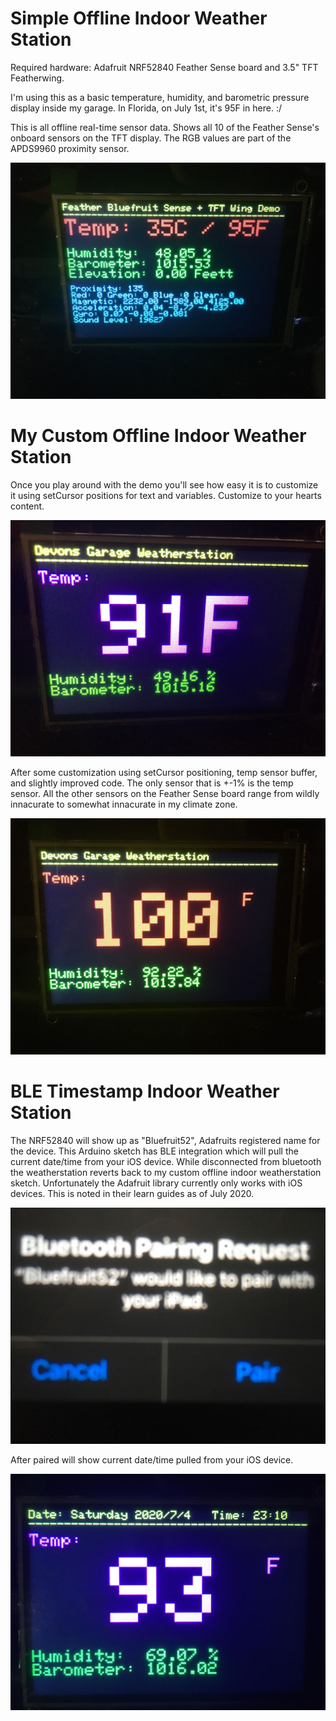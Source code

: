 # Simple Offline Indoor Weather Station
Required hardware: Adafruit NRF52840 Feather Sense board and 3.5" TFT Featherwing.  

I'm using this as a basic temperature, humidity, and barometric pressure display inside my garage. In Florida, on July 1st, it's 95F in here. :/

This is all offline real-time sensor data. Shows all 10 of the Feather Sense's onboard sensors on the TFT display. The RGB values are part of the APDS9960 proximity sensor.

 ![](https://raw.githubusercontent.com/DJDevon3/Arduino/master/Adafruit%20NRF52840%20Feather%20Sense/DJDevon3_Simple_Offline_Weatherstation.jpg)
 
# My Custom Offline Indoor Weather Station
Once you play around with the demo you'll see how easy it is to customize it using setCursor positions for text and variables. Customize to your hearts content.

 ![](https://raw.githubusercontent.com/DJDevon3/Arduino/master/Adafruit%20NRF52840%20Feather%20Sense/DJDevon3_MyCustom_Offline_Weatherstation.jpg)
 
 After some customization using setCursor positioning, temp sensor buffer, and slightly improved code. The only sensor that is +-1% is the temp sensor. All the other sensors on the Feather Sense board range from wildly innacurate to somewhat innacurate in my climate zone.
 
  ![](https://github.com/DJDevon3/Arduino/blob/master/Adafruit%20NRF52840%20Feather%20Sense/DJDevon3_MyCustom_Offline_Weatherstation_Humidity.jpg)
  
  # BLE Timestamp Indoor Weather Station
  The NRF52840 will show up as "Bluefruit52", Adafruits registered name for the device. This Arduino sketch has BLE integration which will pull the current date/time from your iOS device. While disconnected from bluetooth the weatherstation reverts back to my custom offline indoor weatherstation sketch. Unfortunately the Adafruit library currently only works with iOS devices. This is noted in their learn guides as of July 2020.
  
  ![](https://github.com/DJDevon3/Arduino/blob/master/Adafruit%20NRF52840%20Feather%20Sense/DJDevon3_BLE_Weatherstation_pairing.jpg)
  
  After paired will show current date/time pulled from your iOS device.
  
  ![](https://github.com/DJDevon3/Arduino/blob/master/Adafruit%20NRF52840%20Feather%20Sense/DJDevon3_BLE_Weatherstation.jpg)
  
  
